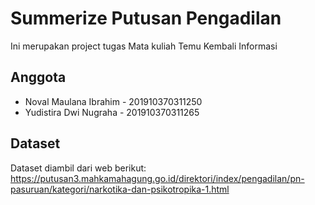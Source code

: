 
# Summerize Putusan Pengadilan

Ini merupakan project tugas Mata kuliah Temu Kembali Informasi

## Anggota
- Noval Maulana Ibrahim - 201910370311250
- Yudistira Dwi Nugraha - 201910370311265

## Dataset

Dataset diambil dari web berikut:
https://putusan3.mahkamahagung.go.id/direktori/index/pengadilan/pn-pasuruan/kategori/narkotika-dan-psikotropika-1.html

## 
